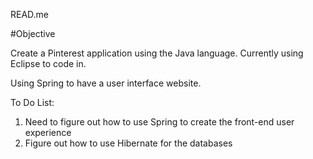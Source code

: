 READ.me

#Objective

Create a Pinterest application using the Java language.
Currently using Eclipse to code in.

Using Spring to have a user interface website.

To Do List:
1. Need to figure out how to use Spring to create the front-end
user experience
2. Figure out how to use Hibernate for the databases
